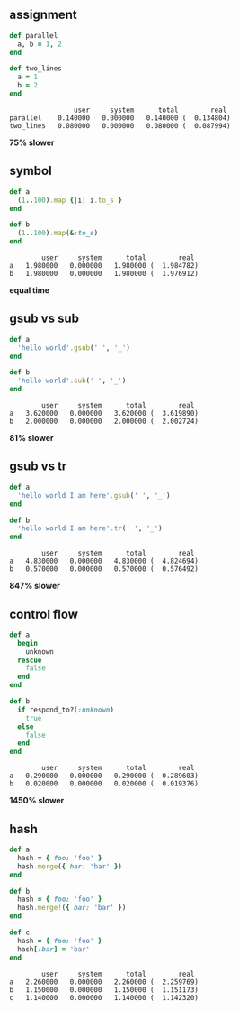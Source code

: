 
assignment
----------

``` ruby
def parallel
  a, b = 1, 2
end

def two_lines
  a = 1
  b = 2
end
```

                    user     system      total        real
    parallel    0.140000   0.000000   0.140000 (  0.134804)
    two_lines   0.080000   0.000000   0.080000 (  0.087994)

**75% slower**

symbol
---------

``` ruby
def a
  (1..100).map {|i| i.to_s }
end

def b
  (1..100).map(&:to_s)
end
```

            user     system      total        real
    a   1.980000   0.000000   1.980000 (  1.984782)
    b   1.980000   0.000000   1.980000 (  1.976912)

**equal time**

gsub vs sub
-----------

``` ruby
def a
  'hello world'.gsub(' ', '_')
end

def b
  'hello world'.sub(' ', '_')
end
```

            user     system      total        real
    a   3.620000   0.000000   3.620000 (  3.619890)
    b   2.000000   0.000000   2.000000 (  2.002724)

**81% slower**

gsub vs tr
----------

``` ruby
def a
  'hello world I am here'.gsub(' ', '_')
end

def b
  'hello world I am here'.tr(' ', '_')
end
```

            user     system      total        real
    a   4.830000   0.000000   4.830000 (  4.824694)
    b   0.570000   0.000000   0.570000 (  0.576492)

**847% slower**

control flow
------------

``` ruby
def a
  begin
    unknown
  rescue
    false
  end
end

def b
  if respond_to?(:unknown)
    true
  else
    false
  end
end
```

            user     system      total        real
    a   0.290000   0.000000   0.290000 (  0.289603)
    b   0.020000   0.000000   0.020000 (  0.019376)

**1450% slower**

hash
-------

``` ruby
def a
  hash = { foo: 'foo' }
  hash.merge({ bar: 'bar' })
end

def b
  hash = { foo: 'foo' }
  hash.merge!({ bar: 'bar' })
end

def c
  hash = { foo: 'foo' }
  hash[:bar] = 'bar'
end
```

            user     system      total        real
    a   2.260000   0.000000   2.260000 (  2.259769)
    b   1.150000   0.000000   1.150000 (  1.151173)
    c   1.140000   0.000000   1.140000 (  1.142320)

